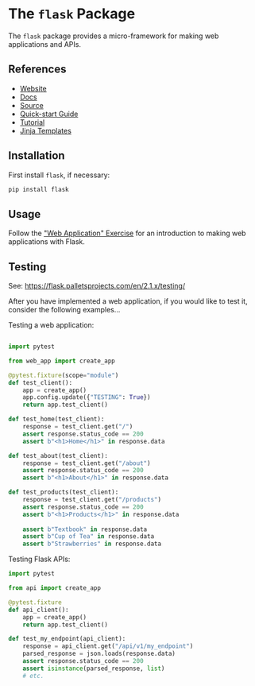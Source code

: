 # The `flask` Package

The `flask` package provides a micro-framework for making web applications and APIs.

## References

  + [Website](https://flask.palletsprojects.com/)
  + [Docs](https://flask.palletsprojects.com/en/2.1.x/)
  + [Source](https://github.com/pallets/flask)
  + [Quick-start Guide](https://flask.palletsprojects.com/en/2.1.x/quickstart/)
  + [Tutorial](https://flask.palletsprojects.com/en/2.1.x/tutorial/)
  + [Jinja Templates](https://jinja.palletsprojects.com/en/2.11.x/)

## Installation

First install `flask`, if necessary:

```sh
pip install flask
```

## Usage

Follow the ["Web Application" Exercise](/exercises/web-app/README.md) for an introduction to making web applications with Flask.

## Testing

See: https://flask.palletsprojects.com/en/2.1.x/testing/

After you have implemented a web application, if you would like to test it, consider the following examples...


Testing a web application:

```py

import pytest

from web_app import create_app

@pytest.fixture(scope="module")
def test_client():
    app = create_app()
    app.config.update({"TESTING": True})
    return app.test_client()

def test_home(test_client):
    response = test_client.get("/")
    assert response.status_code == 200
    assert b"<h1>Home</h1>" in response.data

def test_about(test_client):
    response = test_client.get("/about")
    assert response.status_code == 200
    assert b"<h1>About</h1>" in response.data

def test_products(test_client):
    response = test_client.get("/products")
    assert response.status_code == 200
    assert b"<h1>Products</h1>" in response.data
    
    assert b"Textbook" in response.data
    assert b"Cup of Tea" in response.data
    assert b"Strawberries" in response.data
```


Testing Flask APIs:

```py
import pytest

from api import create_app

@pytest.fixture
def api_client():
    app = create_app()
    return app.test_client()

def test_my_endpoint(api_client):
    response = api_client.get("/api/v1/my_endpoint")
    parsed_response = json.loads(response.data)
    assert response.status_code == 200
    assert isinstance(parsed_response, list)
    # etc.
```
